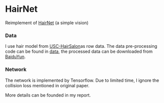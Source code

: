 # HairNet
Reimplement of [HairNet](https://arxiv.org/abs/1806.07467) (a simple vision)

### Data
I use hair model from [USC-HairSalon](http://www-scf.usc.edu/~liwenhu/SHM/database.html)as row data. The data pre-processing code can be found in [data](https://github.com/pielet/HairNet/blob/master/data), the processed data can be downloaded from [BaiduYun](https://pan.baidu.com/s/1YdaNLuSzkebL3EO7-eIceg).

### Network
The network is implemented by Tensorflow. Due to limited time, I ignore the collision loss mentioned in original paper.

More details can be founded in my report.

